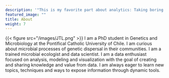 ```yaml
---
description: '"This is my favorite part about analytics: Taking boring flat data and bringing it to life through visualization." -John Tukey'
featured_image: ""
title: About
weight: 7
---
```

{{< figure src="/images/JTL.png" >}}
I am a PhD student in Genetics and Microbiology at the Pontifical Catholic University of Chile. I am curious about microbial processes of genetic dispersal in their communities. I am a trained microbial ecologist and data scientist. I am a data enthusiast focused on analysis, modeling and visualization with the goal of creating and sharing knowledge and value from data. I am always eager to learn new topics, techniques and ways to expose information through dynamic tools.
